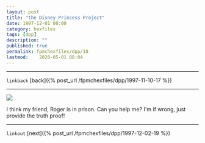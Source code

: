 ```yaml
---
layout: post
title: "the Disney Princess Project"
date: 1997-12-01 00:00
category: hexfiles
tags: [dpp]
description: ""
published: true
permalink: fpmchexfiles/dpp/18
lastmod:	2020-05-01 08:04
---
```


*****
`linkback`
[back]({% post_url /fpmchexfiles/dpp/1997-11-10-17 %})

*****


<img src="{{ site.url }}/assets/img/dpp-18.jpg" maxwidth="1000" />


I think my friend, Roger is in prison. Can you help me? I'm if wrong, just provide the truth proof!

*****

`linkout`
[next]({% post_url /fpmchexfiles/dpp/1997-12-02-19 %})


